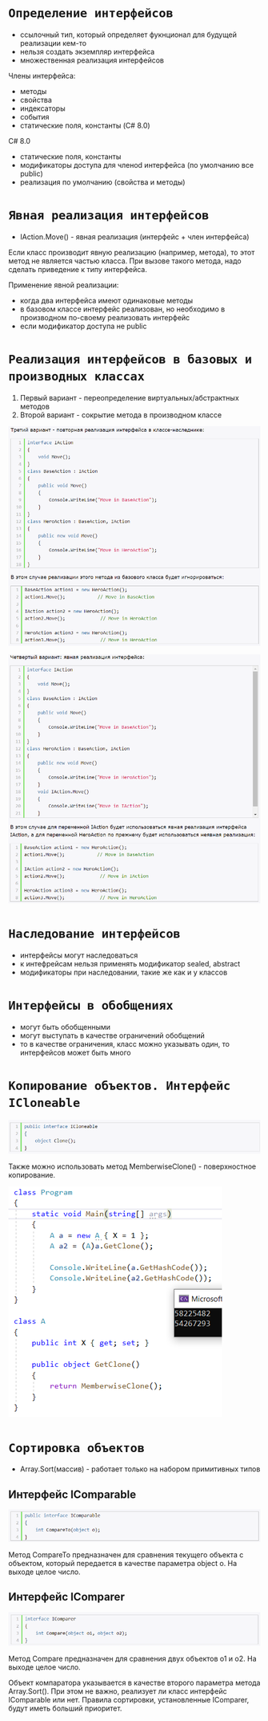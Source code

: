 # **`Определение интерфейсов`**

- ccылочный тип, который определяет фукнционал для будущей реализации кем-то
- нельзя создать экземпляр интерфейса
- множественная реализация интерфейсов

Члены интерфейса:
- методы
- свойства
- индексаторы
- события
- статические поля, константы (C# 8.0)

С# 8.0
- статические поля, константы
- модификаторы доступа для членоd интерфейса (по умолчанию все public)
- реализация по умолчанию (свойства и методы)

# **`Явная реализация интерфейсов`**

- IAction.Move() - явная реализация (интерфейс + член интерфейса)

Если класс производит явную реализацию (например, метода), то этот метод не является частью класса. При вызове такого метода, надо сделать приведение к типу интерфейса.

Применение явной реализации:
- когда два интерфейса имеют одинаковые методы
- в базовом классе интерфейс реализован, но необходимо в производном по-своему реализовать интерфейс
- если модификатор доступа не public

# **`Реализация интерфейсов в базовых и производных классах`**

1) Первый вариант - переопределение виртуальных/абстрактных методов
2) Второй вариант - сокрытие метода в производном классе

![](images/1.png)

![](images/2.png)

# **`Наследование интерфейсов`**

- интерфейсы могут наследоваться
- к интефрейсам нельзя применять модификатор sealed, abstract
- модификаторы при наследовании, такие же как и у классов

# **`Интерфейсы в обобщениях`**

- могут быть обобщенными
- могут выступать в качестве ограничений обобщений
- то в качестве ограничения, класс можно указывать один, то интерфейсов может быть много

# **`Копирование объектов. Интерфейс ICloneable`**

![](images/3.png)

Также можно использовать метод MemberwiseClone() - поверхностное копирование.

![](images/4.png)

# **`Сортировка объектов`**

- Array.Sort(массив) - работает только на набором примитивных типов 

## **Интерфейс IComparable**

![](images/5.png)

Метод CompareTo предназначен для сравнения текущего объекта с объектом, который передается в качестве параметра object o. На выходе целое число.

## **Интерфейс IComparer**

![](images/6.png)

Метод Compare предназначен для сравнения двух объектов o1 и o2. На выходе целое число.

Объект компаратора указывается в качестве второго параметра метода Array.Sort(). При этом не важно, реализует ли класс интерфейс IComparable или нет. Правила сортировки, установленные IComparer, будут иметь больший приоритет.